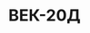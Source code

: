 ---
lang: ua
layout: featured
title: ВЕК-20Д
max_weight: 20
icon: /assets/img/products/20Д.png
description: "Діапазон: 100кг... 20т</br>Висота цифри індикатора: 58мм</br>Ціна розподілу: до 10т: 5кг, від 10т: 10кг</br>Маса вагів: 55кг</br>Довжина вагів: 805мм </br>Ціна*: 34750грн"
---
